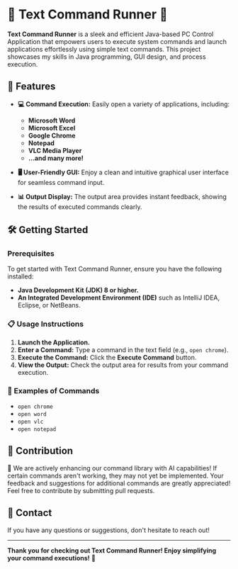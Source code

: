# 🎉 Text Command Runner 🎉

**Text Command Runner** is a sleek and efficient Java-based PC Control Application that empowers users to execute system commands and launch applications effortlessly using simple text commands. This project showcases my skills in Java programming, GUI design, and process execution.

## 🚀 Features

- **💻 Command Execution:** Easily open a variety of applications, including:
  - **Microsoft Word**
  - **Microsoft Excel**
  - **Google Chrome**
  - **Notepad**
  - **VLC Media Player**
  - **...and many more!**

- **🖥️ User-Friendly GUI:** Enjoy a clean and intuitive graphical user interface for seamless command input.

- **📊 Output Display:** The output area provides instant feedback, showing the results of executed commands clearly.

## 🛠️ Getting Started

### Prerequisites

To get started with Text Command Runner, ensure you have the following installed:

- **Java Development Kit (JDK) 8 or higher.**
- **An Integrated Development Environment (IDE)** such as IntelliJ IDEA, Eclipse, or NetBeans.

### 📋 Usage Instructions

1. **Launch the Application.**
2. **Enter a Command:** Type a command in the text field (e.g., `open chrome`).
3. **Execute the Command:** Click the **Execute Command** button.
4. **View the Output:** Check the output area for results from your command execution.

### 📝 Examples of Commands

- `open chrome`
- `open word`
- `open vlc`
- `open notepad`

## 🤝 Contribution

🌟 We are actively enhancing our command library with AI capabilities! If certain commands aren't working, they may not yet be implemented. Your feedback and suggestions for additional commands are greatly appreciated! Feel free to contribute by submitting pull requests.

## 💬 Contact

If you have any questions or suggestions, don't hesitate to reach out! 

---

**Thank you for checking out Text Command Runner! Enjoy simplifying your command executions!** 🎊
